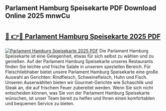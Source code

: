 ## Parlament Hamburg Speisekarte PDF Download Online 2025 mnwCu

# <h2><a href="http://gcbtmd.nevu.top/?p=Parlament+Hamburg+Speisekarte">🔗 👉🔴 Parlament Hamburg Speisekarte 2025 PDF</a></h2>

[![Parlament Hamburg Speisekarte 2025 PDF](https://i.imgur.com/dBaPXMq.png)](http://gcbtmd.nevu.top/?p=Parlament+Hamburg+Speisekarte)
Die Parlament Hamburg Speisekarte ist eine Gelegenheit, etwas für sich selbst zu wählen und zu genießen. Auf der Parlament Hamburg Speisekarte unseres Restaurants finden Sie leichte und frische Salate in unserem speziellen Bereich. Für Fleischliebhaber bietet unsere Parlament Hamburg Speisekarte eine große Auswahl an Gerichten: Rindfleisch, Schweinefleisch, Huhn und Fisch. Unseren Auserwählten bieten wir Gourmet-Gerichte wie Schaschlik und Steak an, die auf frischem Feuer zubereitet werden. Wenn Sie sich nicht entscheiden können, was Sie von der Parlament Hamburg Speisekarte wünschen, ist unser Team bereit zu helfen und Ihnen einen komfortablen und bequemen Service zu bieten.
